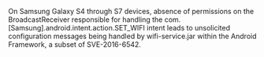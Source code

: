 On Samsung Galaxy S4 through S7 devices, absence of permissions on the BroadcastReceiver responsible for handling the com.[Samsung].android.intent.action.SET_WIFI intent leads to unsolicited configuration messages being handled by wifi-service.jar within the Android Framework, a subset of SVE-2016-6542.